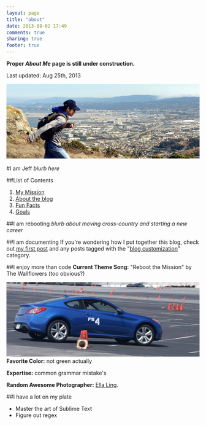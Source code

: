 ```yaml
---
layout: page
title: "about"
date: 2013-08-02 17:49
comments: true
sharing: true
footer: true
---
```


**Proper _About Me_ page is still under construction.**

<p class="last-updated">Last updated: Aug 25th, 2013</p>

![San Bruno Mountain Park](/images/about/sb_mtn_banner_portrait.jpg)

#I am Jeff
_blurb here_

##List of Contents
1. [My Mission](#my-mission)
2. [About the blog](#about-this-blog)
3. [Fun Facts](#fun-facts)
4. [Goals](#goals)

##I am rebooting<a id="my-mission"></a>
_blurb about moving cross-country and starting a new career_

##I am documenting<a id="about-this-blog"></a>
If you're wondering how I put together this blog, check out [my first post](/blog/2013/08/02/ready-set-octopress/) and any posts tagged with the "[blog customization](/blog/categories/blog-customization/)" category.

##I enjoy more than code<a id="fun-facts"></a>
**Current Theme Song:** "Reboot the Mission" by The Wallflowers (too obvious?)

![blue car](/images/about/autocross_sp.jpg)
**Favorite Color:** not green actually

**Expertise:** common grammar mistake's

**Random Awesome Photographer:** [Ella Ling](http://www.ellaling.com).

##I have a lot on my plate<a id="goals"></a>
- Master the art of Sublime Text
- Figure out regex